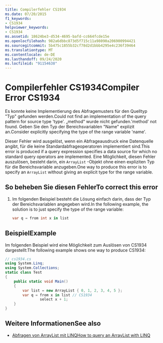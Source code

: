 ```yaml
---
title: Compilerfehler CS1934
ms.date: 07/20/2015
f1_keywords:
- CS1934
helpviewer_keywords:
- CS1934
ms.assetid: 18624be3-d534-4695-bafd-cc664fcde15e
ms.openlocfilehash: 982a6dbbc873d5f715c11a98090a206900994421
ms.sourcegitcommit: 5b475c1855b32cf78d2d1bbb4295e4c236f39464
ms.translationtype: MT
ms.contentlocale: de-DE
ms.lasthandoff: 09/24/2020
ms.locfileid: "91154638"
---
```

# <a name="compiler-error-cs1934"></a><span data-ttu-id="d8800-102">Compilerfehler CS1934</span><span class="sxs-lookup"><span data-stu-id="d8800-102">Compiler Error CS1934</span></span>

<span data-ttu-id="d8800-103">Es konnte keine Implementierung des Abfragemusters für den Quelltyp "Typ" gefunden werden.</span><span class="sxs-lookup"><span data-stu-id="d8800-103">Could not find an implementation of the query pattern for source type 'type'.</span></span> <span data-ttu-id="d8800-104">„method“ wurde nicht gefunden.</span><span class="sxs-lookup"><span data-stu-id="d8800-104">'method' not found.</span></span> <span data-ttu-id="d8800-105">Geben Sie den Typ der Bereichsvariablen "Name" explizit an.</span><span class="sxs-lookup"><span data-stu-id="d8800-105">Consider explicitly specifying the type of the range variable 'name'.</span></span>  
  
 <span data-ttu-id="d8800-106">Dieser Fehler wird ausgelöst, wenn ein Abfrageausdruck eine Datenquelle angibt, für die keine Standardabfrageoperatoren implementiert sind.</span><span class="sxs-lookup"><span data-stu-id="d8800-106">This error is produced if a query expression specifies a data source for which no standard query operators are implemented.</span></span> <span data-ttu-id="d8800-107">Eine Möglichkeit, diesen Fehler auszulösen, besteht darin, ein `ArrayList` -Objekt ohne einen expliziten Typ für die Bereichsvariable anzugeben.</span><span class="sxs-lookup"><span data-stu-id="d8800-107">One way to produce this error is to specify an `ArrayList` without giving an explicit type for the range variable.</span></span>  
  
## <a name="to-correct-this-error"></a><span data-ttu-id="d8800-108">So beheben Sie diesen Fehler</span><span class="sxs-lookup"><span data-stu-id="d8800-108">To correct this error</span></span>  
  
1. <span data-ttu-id="d8800-109">Im folgenden Beispiel besteht die Lösung einfach darin, dass der Typ der Bereichsvariablen angegeben wird.</span><span class="sxs-lookup"><span data-stu-id="d8800-109">In the following example, the solution is to just specify the type of the range variable:</span></span>  
  
    ```csharp  
    var q = from int x in list  
    ```  
  
## <a name="example"></a><span data-ttu-id="d8800-110">Beispiel</span><span class="sxs-lookup"><span data-stu-id="d8800-110">Example</span></span>  

 <span data-ttu-id="d8800-111">Im folgenden Beispiel wird eine Möglichkeit zum Auslösen von CS1934 dargestellt:</span><span class="sxs-lookup"><span data-stu-id="d8800-111">The following example shows one way to produce CS1934:</span></span>  
  
```csharp  
// cs1934.cs  
using System.Linq;  
using System.Collections;  
static class Test  
{  
    public static void Main()  
    {  
        var list = new ArrayList { 0, 1, 2, 3, 4, 5 };  
        var q = from x in list // CS1934  
                select x + 1;  
    }  
}  
```  
  
## <a name="see-also"></a><span data-ttu-id="d8800-112">Weitere Informationen</span><span class="sxs-lookup"><span data-stu-id="d8800-112">See also</span></span>

- [<span data-ttu-id="d8800-113">Abfragen von ArrayList mit LINQ</span><span class="sxs-lookup"><span data-stu-id="d8800-113">How to query an ArrayList with LINQ</span></span>](../programming-guide/concepts/linq/how-to-query-an-arraylist-with-linq.md)
